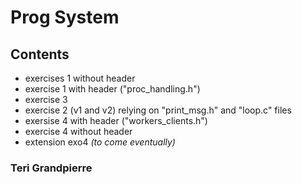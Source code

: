 # Prog System

## Contents

- exercises 1 without header 
- exercise 1 with header ("proc_handling.h")
- exercise 3
- exercise 2 (v1 and v2) relying on "print_msg.h" and "loop.c" files
- exersise 4 with header ("workers_clients.h")
- exercise 4 without header
- extension exo4 *(to come eventually)*

### Teri Grandpierre
